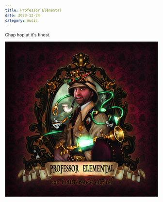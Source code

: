 ```yaml
---
title: Professor Elemental
date: 2023-12-24
category: music
---
```


Chap hop at it's finest.

![Professor Elemental](/public/images/proffelem.jpg)
